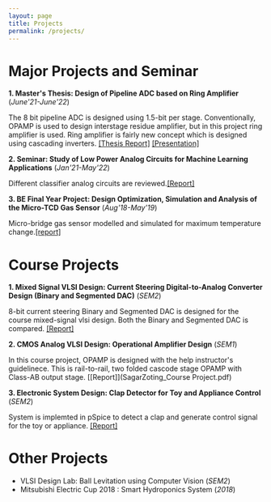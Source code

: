 ```yaml
---
layout: page
title: Projects
permalink: /projects/
---
```

<h1> Major Projects and Seminar </h1> 





**1. Master's Thesis: Design of Pipeline ADC based on Ring Amplifier** (*June'21-June'22*) 


The 8 bit pipeline ADC is designed using 1.5-bit per stage. Conventionally, OPAMP is used to design interstage residue amplifier, but in this project ring amplifier is used. Ring amplifier is fairly new concept which is designed using cascading inverters. 
[[Thesis Report]](MTP2_Thesis_SagarZoting_203070064.pdf)
[[Presentation]](Presentation.pdf)


**2. Seminar: Study of Low Power Analog Circuits for Machine Learning Applications** (*Jan'21-May'22*) 

Different classifier analog circuits are reviewed.[[Report]](EE694_203070064_Seminar_Report.pdf)


**3. BE Final Year Project: Design Optimization, Simulation and Analysis of the Micro-TCD Gas Sensor** (*Aug'18-May'19*) 

Micro-bridge gas  sensor modelled and simulated for maximum temperature change.[[report]](BE_Project_Report.pdf)


<h1> Course Projects </h1> 


**1. Mixed Signal VLSI Design: Current Steering Digital-to-Analog Converter Design (Binary and Segmented DAC)** (*SEM2*)  

8-bit current steering Binary and Segmented DAC is designed for the course mixed-signal vlsi design. Both the Binary and Segmented DAC is compared.
[[Report]](203070064_SagarZoting_Ajinkya_Project.pdf)


**2. CMOS Analog VLSI Design: Operational Amplifier Design** (*SEM1*)   

In this course project, OPAMP is designed with the help instructor's guidelinece. This is rail-to-rail, two folded cascode stage OPAMP with Class-AB output stage.
[[Report]](SagarZoting_Course Project.pdf)


**3. Electronic System Design: Clap Detector for Toy and Appliance Control** (*SEM2*)   

System is implemted in pSpice to detect a clap and generate control signal for the toy or appliance.
[[Report]](EE616_S21_MINIPROJECT_203076001.pdf)


<h1> Other Projects </h1> 


- VLSI Design Lab: Ball Levitation using Computer Vision (*SEM2*)
- Mitsubishi Electric Cup 2018 : Smart Hydroponics System (*2018*)
